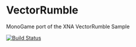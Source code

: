 # VectorRumble
MonoGame port of the XNA VectorRumble Sample

[![Build Status](https://travis-ci.org/infinitespace-studios/VectorRumble.svg?branch=master)](https://travis-ci.org/infinitespace-studios/VectorRumble)
